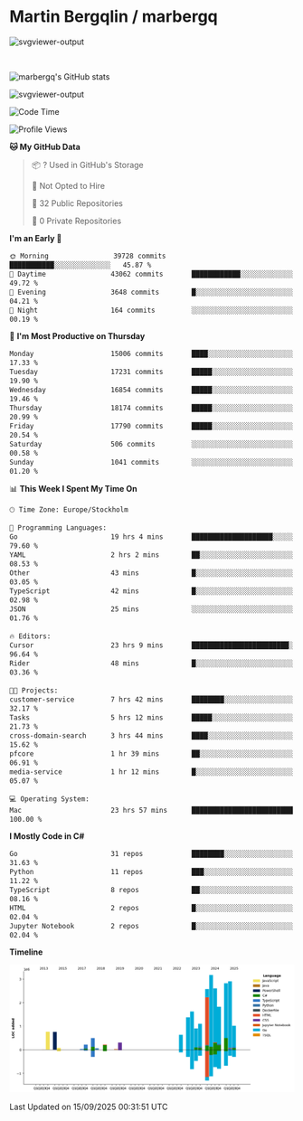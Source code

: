 # Martin Bergqlin / marbergq

![svgviewer-output](https://user-images.githubusercontent.com/2405410/206014777-22d41ecb-c24f-421d-b7d9-bba2cb5bb0de.svg)

<br>

<!--- [![Martin's Week](https://github-readme-stats.vercel.app/api/wakatime?username=marbergq&theme=dark)](https://github.com/anuraghazra/github-readme-stats) -->

![marbergq's GitHub stats](https://github-readme-stats.vercel.app/api?username=marbergq&count_private=true&show_icons=true)

![svgviewer-output](https://wakatime.com/badge/user/3f0a2069-6683-4e19-9a4a-7d21ea815067.svg)

<!--START_SECTION:waka-->
![Code Time](http://img.shields.io/badge/Code%20Time-5%2C376%20hrs%2036%20mins-blue)

![Profile Views](http://img.shields.io/badge/Profile%20Views-0-blue)

**🐱 My GitHub Data** 

> 📦 ? Used in GitHub's Storage 
 > 
> 🚫 Not Opted to Hire
 > 
> 📜 32 Public Repositories 
 > 
> 🔑 0 Private Repositories 
 > 
**I'm an Early 🐤** 

```text
🌞 Morning                39728 commits       ███████████░░░░░░░░░░░░░░   45.87 % 
🌆 Daytime                43062 commits       ████████████░░░░░░░░░░░░░   49.72 % 
🌃 Evening                3648 commits        █░░░░░░░░░░░░░░░░░░░░░░░░   04.21 % 
🌙 Night                  164 commits         ░░░░░░░░░░░░░░░░░░░░░░░░░   00.19 % 
```
📅 **I'm Most Productive on Thursday** 

```text
Monday                   15006 commits       ████░░░░░░░░░░░░░░░░░░░░░   17.33 % 
Tuesday                  17231 commits       █████░░░░░░░░░░░░░░░░░░░░   19.90 % 
Wednesday                16854 commits       █████░░░░░░░░░░░░░░░░░░░░   19.46 % 
Thursday                 18174 commits       █████░░░░░░░░░░░░░░░░░░░░   20.99 % 
Friday                   17790 commits       █████░░░░░░░░░░░░░░░░░░░░   20.54 % 
Saturday                 506 commits         ░░░░░░░░░░░░░░░░░░░░░░░░░   00.58 % 
Sunday                   1041 commits        ░░░░░░░░░░░░░░░░░░░░░░░░░   01.20 % 
```


📊 **This Week I Spent My Time On** 

```text
🕑︎ Time Zone: Europe/Stockholm

💬 Programming Languages: 
Go                       19 hrs 4 mins       ████████████████████░░░░░   79.60 % 
YAML                     2 hrs 2 mins        ██░░░░░░░░░░░░░░░░░░░░░░░   08.53 % 
Other                    43 mins             █░░░░░░░░░░░░░░░░░░░░░░░░   03.05 % 
TypeScript               42 mins             █░░░░░░░░░░░░░░░░░░░░░░░░   02.98 % 
JSON                     25 mins             ░░░░░░░░░░░░░░░░░░░░░░░░░   01.76 % 

🔥 Editors: 
Cursor                   23 hrs 9 mins       ████████████████████████░   96.64 % 
Rider                    48 mins             █░░░░░░░░░░░░░░░░░░░░░░░░   03.36 % 

🐱‍💻 Projects: 
customer-service         7 hrs 42 mins       ████████░░░░░░░░░░░░░░░░░   32.17 % 
Tasks                    5 hrs 12 mins       █████░░░░░░░░░░░░░░░░░░░░   21.73 % 
cross-domain-search      3 hrs 44 mins       ████░░░░░░░░░░░░░░░░░░░░░   15.62 % 
pfcore                   1 hr 39 mins        ██░░░░░░░░░░░░░░░░░░░░░░░   06.91 % 
media-service            1 hr 12 mins        █░░░░░░░░░░░░░░░░░░░░░░░░   05.07 % 

💻 Operating System: 
Mac                      23 hrs 57 mins      █████████████████████████   100.00 % 
```

**I Mostly Code in C#** 

```text
Go                       31 repos            ████████░░░░░░░░░░░░░░░░░   31.63 % 
Python                   11 repos            ███░░░░░░░░░░░░░░░░░░░░░░   11.22 % 
TypeScript               8 repos             ██░░░░░░░░░░░░░░░░░░░░░░░   08.16 % 
HTML                     2 repos             █░░░░░░░░░░░░░░░░░░░░░░░░   02.04 % 
Jupyter Notebook         2 repos             █░░░░░░░░░░░░░░░░░░░░░░░░   02.04 % 
```



**Timeline**

![Lines of Code chart](https://raw.githubusercontent.com/marbergq/marbergq/main/assets/bar_graph.png)


 Last Updated on 15/09/2025 00:31:51 UTC
<!--END_SECTION:waka-->
